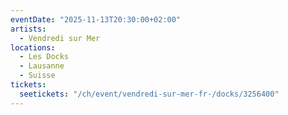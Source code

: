 ```yaml
---
eventDate: "2025-11-13T20:30:00+02:00"
artists:
  - Vendredi sur Mer
locations:
  - Les Docks
  - Lausanne
  - Suisse
tickets:
  seetickets: "/ch/event/vendredi-sur-mer-fr-/docks/3256400"
---
```

